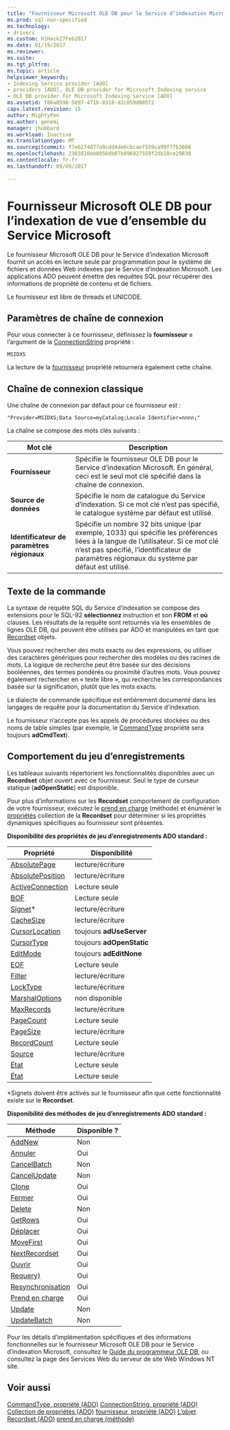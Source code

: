 ```yaml
---
title: "Fournisseur Microsoft OLE DB pour le Service d’indexation Microsoft | Documents Microsoft"
ms.prod: sql-non-specified
ms.technology:
- drivers
ms.custom: H1Hack27Feb2017
ms.date: 01/19/2017
ms.reviewer: 
ms.suite: 
ms.tgt_pltfrm: 
ms.topic: article
helpviewer_keywords:
- Indexing Service provider [ADO]
- providers [ADO], OLE DB provider for Microsoft Indexing service
- OLE DB provider for Microsoft Indexing service [ADO]
ms.assetid: f86a0598-5097-471b-8318-d2c859d085f2
caps.latest.revision: 15
author: MightyPen
ms.author: genemi
manager: jhubbard
ms.workload: Inactive
ms.translationtype: MT
ms.sourcegitcommit: f7e6274d77a9cdd4de6cbcaef559ca99f77b3608
ms.openlocfilehash: 2303810eb0856db07b096927559f2db18ce29838
ms.contentlocale: fr-fr
ms.lasthandoff: 09/09/2017

---
```

# <a name="microsoft-ole-db-provider-for-microsoft-indexing-service-overview"></a>Fournisseur Microsoft OLE DB pour l’indexation de vue d’ensemble du Service Microsoft
Le fournisseur Microsoft OLE DB pour le Service d’indexation Microsoft fournit un accès en lecture seule par programmation pour le système de fichiers et données Web indexées par le Service d’indexation Microsoft. Les applications ADO peuvent émettre des requêtes SQL pour récupérer des informations de propriété de contenu et de fichiers.

 Le fournisseur est libre de threads et UNICODE.

## <a name="connection-string-parameters"></a>Paramètres de chaîne de connexion
 Pour vous connecter à ce fournisseur, définissez la **fournisseur =** l’argument de la [ConnectionString](../../../ado/reference/ado-api/connectionstring-property-ado.md) propriété :

```
MSIDXS
```

 La lecture de la [fournisseur](../../../ado/reference/ado-api/provider-property-ado.md) propriété retournera également cette chaîne.

## <a name="typical-connection-string"></a>Chaîne de connexion classique
 Une chaîne de connexion par défaut pour ce fournisseur est :

```
"Provider=MSIDXS;Data Source=myCatalog;Locale Identifier=nnnn;"
```

 La chaîne se compose des mots clés suivants :

|Mot clé| Description|
|-------------|-----------------|
|**Fournisseur**|Spécifie le fournisseur OLE DB pour le Service d’indexation Microsoft. En général, ceci est le seul mot clé spécifié dans la chaîne de connexion.|
|**Source de données**|Spécifie le nom de catalogue du Service d’indexation. Si ce mot clé n’est pas spécifié, le catalogue système par défaut est utilisé.|
|**Identificateur de paramètres régionaux**|Spécifie un nombre 32 bits unique (par exemple, 1033) qui spécifie les préférences liées à la langue de l’utilisateur. Si ce mot clé n’est pas spécifié, l’identificateur de paramètres régionaux du système par défaut est utilisé.|

## <a name="command-text"></a>Texte de la commande
 La syntaxe de requête SQL du Service d’indexation se compose des extensions pour le SQL-92 **sélectionnez** instruction et son **FROM** et **où** clauses. Les résultats de la requête sont retournés via les ensembles de lignes OLE DB, qui peuvent être utilisés par ADO et manipulées en tant que [Recordset](../../../ado/reference/ado-api/recordset-object-ado.md) objets.

 Vous pouvez rechercher des mots exacts ou des expressions, ou utiliser des caractères génériques pour rechercher des modèles ou des racines de mots. La logique de recherche peut être basée sur des décisions booléennes, des termes pondérés ou proximité d’autres mots. Vous pouvez également rechercher en « texte libre », qui recherche les correspondances basée sur la signification, plutôt que les mots exacts.

 Le dialecte de commande spécifique est entièrement documenté dans les langages de requête pour la documentation du Service d’indexation.

 Le fournisseur n’accepte pas les appels de procédures stockées ou des noms de table simples (par exemple, le [CommandType](../../../ado/reference/ado-api/commandtype-property-ado.md) propriété sera toujours **adCmdText**).

## <a name="recordset-behavior"></a>Comportement du jeu d’enregistrements
 Les tableaux suivants répertorient les fonctionnalités disponibles avec un **Recordset** objet ouvert avec ce fournisseur. Seul le type de curseur statique (**adOpenStatic**) est disponible.

 Pour plus d’informations sur les **Recordset** comportement de configuration de votre fournisseur, exécutez le [prend en charge](../../../ado/reference/ado-api/supports-method.md) (méthode) et énumérer le [propriétés](../../../ado/reference/ado-api/properties-collection-ado.md) collection de la **Recordset** pour déterminer si les propriétés dynamiques spécifiques au fournisseur sont présentes.

 **Disponibilité des propriétés de jeu d’enregistrements ADO standard :**

|Propriété|Disponibilité|
|--------------|------------------|
|[AbsolutePage](../../../ado/reference/ado-api/absolutepage-property-ado.md)|lecture/écriture|
|[AbsolutePosition](../../../ado/reference/ado-api/absoluteposition-property-ado.md)|lecture/écriture|
|[ActiveConnection](../../../ado/reference/ado-api/activeconnection-property-ado.md)|Lecture seule|
|[BOF](../../../ado/reference/ado-api/bof-eof-properties-ado.md)|Lecture seule|
|[Signet](../../../ado/reference/ado-api/bookmark-property-ado.md)*|lecture/écriture|
|[CacheSize](../../../ado/reference/ado-api/cachesize-property-ado.md)|lecture/écriture|
|[CursorLocation](../../../ado/reference/ado-api/cursorlocation-property-ado.md)|toujours **adUseServer**|
|[CursorType](../../../ado/reference/ado-api/cursortype-property-ado.md)|toujours **adOpenStatic**|
|[EditMode](../../../ado/reference/ado-api/editmode-property.md)|toujours **adEditNone**|
|[EOF](../../../ado/reference/ado-api/bof-eof-properties-ado.md)|Lecture seule|
|[Filter](../../../ado/reference/ado-api/filter-property.md)|lecture/écriture|
|[LockType](../../../ado/reference/ado-api/locktype-property-ado.md)|lecture/écriture|
|[MarshalOptions](../../../ado/reference/ado-api/marshaloptions-property-ado.md)|non disponible|
|[MaxRecords](../../../ado/reference/ado-api/maxrecords-property-ado.md)|lecture/écriture|
|[PageCount](../../../ado/reference/ado-api/pagecount-property-ado.md)|Lecture seule|
|[PageSize](../../../ado/reference/ado-api/pagesize-property-ado.md)|lecture/écriture|
|[RecordCount](../../../ado/reference/ado-api/recordcount-property-ado.md)|Lecture seule|
|[Source](../../../ado/reference/ado-api/source-property-ado-recordset.md)|lecture/écriture|
|[État](../../../ado/reference/ado-api/state-property-ado.md)|Lecture seule|
|[État](../../../ado/reference/ado-api/status-property-ado-recordset.md)|Lecture seule|

 \*Signets doivent être activés sur le fournisseur afin que cette fonctionnalité existe sur le **Recordset**.

 **Disponibilité des méthodes de jeu d’enregistrements ADO standard :**

|Méthode|Disponible ?|
|------------|----------------|
|[AddNew](../../../ado/reference/ado-api/addnew-method-ado.md)|Non|
|[Annuler](../../../ado/reference/ado-api/cancel-method-ado.md)|Oui|
|[CancelBatch](../../../ado/reference/ado-api/cancelbatch-method-ado.md)|Non|
|[CancelUpdate](../../../ado/reference/ado-api/cancelupdate-method-ado.md)|Non|
|[Clone](../../../ado/reference/ado-api/clone-method-ado.md)|Oui|
|[Fermer](../../../ado/reference/ado-api/close-method-ado.md)|Oui|
|[Delete](../../../ado/reference/ado-api/delete-method-ado-recordset.md)|Non|
|[GetRows](../../../ado/reference/ado-api/getrows-method-ado.md)|Oui|
|[Déplacer](../../../ado/reference/ado-api/move-method-ado.md)|Oui|
|[MoveFirst](../../../ado/reference/ado-api/movefirst-movelast-movenext-and-moveprevious-methods-ado.md)|Oui|
|[NextRecordset](../../../ado/reference/ado-api/nextrecordset-method-ado.md)|Oui|
|[Ouvrir](../../../ado/reference/ado-api/open-method-ado-recordset.md)|Oui|
|[Requery)](../../../ado/reference/ado-api/requery-method.md)|Oui|
|[Resynchronisation](../../../ado/reference/ado-api/resync-method.md)|Oui|
|[Prend en charge](../../../ado/reference/ado-api/supports-method.md)|Oui|
|[Update](../../../ado/reference/ado-api/update-method.md)|Non|
|[UpdateBatch](../../../ado/reference/ado-api/updatebatch-method.md)|Non|

 Pour les détails d’implémentation spécifiques et des informations fonctionnelles sur le fournisseur Microsoft OLE DB pour le Service d’indexation Microsoft, consultez le [Guide du programmeur OLE DB](https://msdn.microsoft.com/library/windows/desktop/ms713643.aspx), ou consultez la page des Services Web du serveur de site Web Windows NT site.

## <a name="see-also"></a>Voir aussi
 [CommandType, propriété (ADO)](../../../ado/reference/ado-api/commandtype-property-ado.md) [ConnectionString, propriété (ADO)](../../../ado/reference/ado-api/connectionstring-property-ado.md) [Collection de propriétés (ADO)](../../../ado/reference/ado-api/properties-collection-ado.md) [fournisseur, propriété (ADO)](../../../ado/reference/ado-api/provider-property-ado.md) [ L’objet Recordset (ADO)](../../../ado/reference/ado-api/recordset-object-ado.md) [prend en charge (méthode)](../../../ado/reference/ado-api/supports-method.md)

